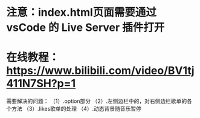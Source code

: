 # 注意：index.html页面需要通过 vsCode 的 Live Server 插件打开

# 在线教程：https://www.bilibili.com/video/BV1tj411N7SH?p=1

需要解决的问题：
（1）.option部分
（2）.左侧边栏中的，对右侧边栏歌单的各个方法
（3）.likes歌单的处理
（4）.动态背景随音乐暂停
